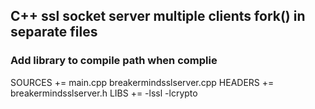 ## C++ ssl socket server multiple clients fork() in separate files

### Add library to compile path when complie
SOURCES += main.cpp breakermindsslserver.cpp
HEADERS += breakermindsslserver.h
LIBS += -lssl -lcrypto
